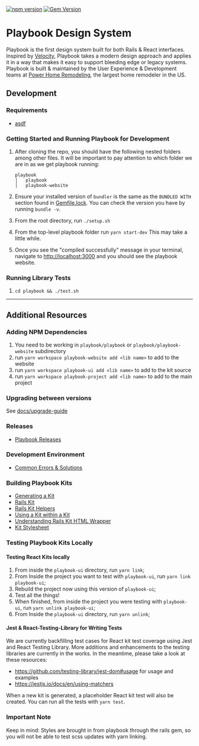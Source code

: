 [![npm version](https://badge.fury.io/js/playbook-ui.svg)](https://badge.fury.io/js/playbook-ui)
[![Gem Version](https://badge.fury.io/rb/playbook_ui.svg)](https://badge.fury.io/rb/playbook_ui)

# Playbook Design System

Playbook is the first design system built for both Rails & React interfaces. Inspired by [Velocity](https://www.invisionapp.com/inside-design/design-resources/design-system-dashboard-ui-kit/), Playbook takes a modern design approach and applies it in a way that makes it easy to support bleeding edge or legacy systems. Playbook is built & maintained by the User Experience & Development teams at [Power Home Remodeling](https://www.techatpower.com/), the largest home remodeler in the US.

## Development

### Requirements

- [asdf](https://github.com/asdf-vm/asdf)

### Getting Started and Running Playbook for Development

1. After cloning the repo, you should have the following nested folders among other files. It will be important to pay attention to which folder we are in as we get playbook running:
    ```
    playbook
    │   playbook
    │   playbook-website
    ```
1. Ensure your installed version of `bundler` is the same as the `BUNDLED WITH` section found in [Gemfile.lock](./Gemfile.lock). You can check the version you have by running `bundle -v`.

1. From the root directory, run `./setup.sh`

1. From the top-level playbook folder run `yarn start-dev` This may take a little while.
1. Once you see the "compiled successfully" message in your terminal, navigate to [http://localhost:3000](http://localhost:3000) and you should see the playbook website.

### Running Library Tests

1. `cd playbook && ./test.sh`

---

## Additional Resources

### Adding NPM Dependencies

1. You need to be working in `playbook/playbook` or `playbook/playbook-website` subdirectory
1. run `yarn workspace playbook-website add <lib name>` to add to the website
1. run `yarn workspace playbook-ui add <lib name>` to add to the kit source
1. run `yarn workspace playbook-project add <lib name>` to add to the main project

### Upgrading between versions

See [docs/upgrade-guide](./upgrade-guide)

### Releases

* [Playbook Releases](https://github.com/powerhome/playbook/wiki/Playbook-Releases)

### Development Environment

* [Common Errors & Solutions](https://github.com/powerhome/playbook/wiki/Common-Errors-&-Solutions)

### Building Playbook Kits

* [Generating a Kit](https://github.com/powerhome/playbook/wiki/Generating-a-Kit)
* [Rails Kit](https://github.com/powerhome/playbook/wiki/Rails-Kit)
* [Rails Kit Helpers](https://github.com/powerhome/playbook/wiki/Rails-Kit-Helpers)
* [Using a Kit within a Kit](https://github.com/powerhome/playbook/wiki/Using-a-Kit-within-a-Kit)
* [Understanding Rails Kit HTML Wrapper](https://github.com/powerhome/playbook/wiki/Understanding-Rails-Kit-HTML-Wrapper)
* [Kit Stylesheet](https://github.com/powerhome/playbook/wiki/Kit-Stylesheet)

### Testing Playbook Kits Locally

#### Testing React Kits locally

1.  From inside the `playbook-ui` directory, run `yarn link`;
1.  From Inside the project you want to test with `playbook-ui`, run `yarn link playbook-ui`;
1.  Rebuild the project now using this version of `playbook-ui`;
1.  Test all the things!
1.  When finished, from inside the project you were testing with `playbook-ui`, run `yarn unlink playbook-ui`;
1.  From Inside the `playbook-ui` directory, run `yarn unlink`;

#### Jest & React-Testing-Library for Writing Tests

We are currently backfilling test cases for React kit test coverage using Jest and React Testing Library. More additions and enhancements
to the testing libraries are currently in the works. In the meantime, please take a look at these resources:

- https://github.com/testing-library/jest-dom#usage for usage and examples
- https://jestjs.io/docs/en/using-matchers

When a new kit is generated, a placeholder React kit test will also be created. You can run all the tests with `yarn test`.

### Important Note

Keep in mind: Styles are brought in from playbook through the rails gem, so you will not be able to test scss updates with yarn linking.
